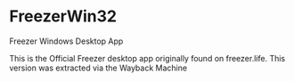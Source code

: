 # FreezerWin32
Freezer Windows Desktop App

This is the Official Freezer desktop app originally found on freezer.life. This version was extracted via the Wayback Machine

